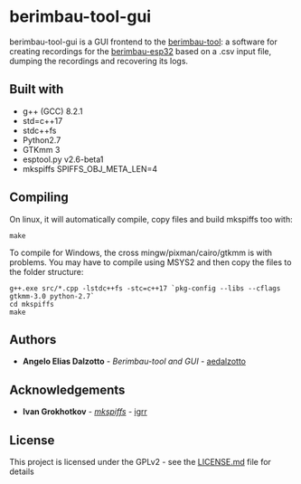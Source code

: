 # berimbau-tool-gui

berimbau-tool-gui is a GUI frontend to the [berimbau-tool](https://github.com/gepid-upf/berimbau-tool): a software for creating recordings for the [berimbau-esp32](https://github.com/gepid-upf/berimbau-esp32) based on a .csv input file, dumping the recordings and recovering its logs.

## Built with

* g++ (GCC) 8.2.1
* std=c++17
* stdc++fs
* Python2.7
* GTKmm 3
* esptool.py v2.6-beta1
* mkspiffs SPIFFS_OBJ_META_LEN=4

## Compiling

On linux, it will automatically compile, copy files and build mkspiffs too with:
```
make
```

To compile for Windows, the cross mingw/pixman/cairo/gtkmm is with problems.
You may have to compile using MSYS2 and then copy the files to the folder structure:
```
g++.exe src/*.cpp -lstdc++fs -stc=c++17 `pkg-config --libs --cflags gtkmm-3.0 python-2.7`
cd mkspiffs
make
```

## Authors

* **Angelo Elias Dalzotto** - *Berimbau-tool and GUI* - [aedalzotto](https://github.com/aedalzotto)

## Acknowledgements

* **Ivan Grokhotkov** - *[mkspiffs](https://github.com/igrr/mkspiffs)* - [igrr](https://github.com/igrr)

## License

This project is licensed under the GPLv2 - see the [LICENSE.md](LICENSE.md) file for details
